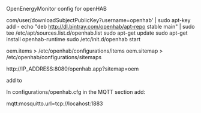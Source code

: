 OpenEnergyMonitor config for openHAB


com/user/downloadSubjectPublicKey?username=openhab' | sudo apt-key add -
	echo "deb http://dl.bintray.com/openhab/apt-repo stable main" | sudo tee /etc/apt/sources.list.d/openhab.list
	sudo apt-get update
	sudo apt-get install openhab-runtime
	sudo /etc/init.d/openhab start


oem.items > /etc/openhab/configurations/items
oem.sitemap > /etc/openhab/configurations/sitemaps

http://IP_ADDRESS:8080/openhab.app?sitemap=oem

add to 

In configurations/openhab.cfg in the MQTT section add:

mqtt:mosquitto.url=tcp://locahost:1883



